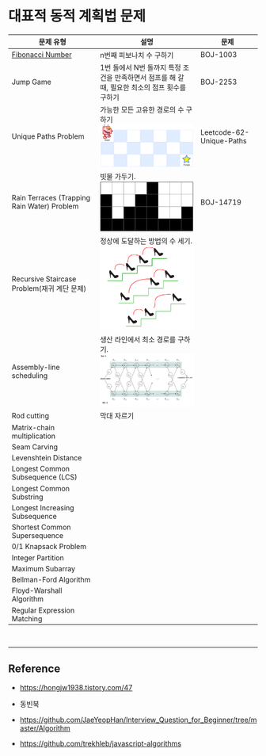 # 대표적 동적 계획법 문제

|문제 유형|설명|문제|
|-|-|-|
|[Fibonacci Number](./fibonacci_number/README.md)|n번째 피보나치 수 구하기|BOJ-1003|
|Jump Game|1번 돌에서 N번 돌까지 특정 조건을 만족하면서 점프를 해 갈 때, 필요한 최소의 점프 횟수를 구하기|BOJ-2253|
|Unique Paths Problem|가능한 모든 고유한 경로의 수 구하기<br/><img src="./unique_path/unique_path.png"/>|Leetcode-62-Unique-Paths|
|Rain Terraces (Trapping Rain Water) Problem|빗물 가두기.<br/><img src="./rain_terraces/rain_terraces.png"/>|BOJ-14719|
|Recursive Staircase Problem(재귀 계단 문제)|정상에 도달하는 방법의 수 세기.<br/><img src="./recursive_staircase_problem/recursive_staircase_problem.png"/>|
|Assembly-line scheduling|생산 라인에서 최소 경로를 구하기.<br/><img src="./assembly_line_scheduling/assembly_line_scheduling.png"/>||
|Rod cutting|막대 자르기||
|Matrix-chain multiplication|||
|Seam Carving|||
|Levenshtein Distance|||
|Longest Common Subsequence (LCS)|||
|Longest Common Substring|||
|Longest Increasing Subsequence|||
|Shortest Common Supersequence|||
|0/1 Knapsack Problem|||
|Integer Partition|||
|Maximum Subarray|||
|Bellman-Ford Algorithm |||
|Floyd-Warshall Algorithm|||
|Regular Expression Matching|||

<br/>

---
## Reference

* https://hongjw1938.tistory.com/47

* 동빈북

* https://github.com/JaeYeopHan/Interview_Question_for_Beginner/tree/master/Algorithm

* https://github.com/trekhleb/javascript-algorithms